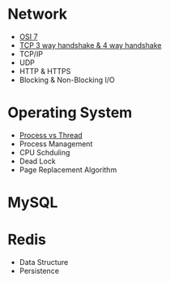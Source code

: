 # Network
- [OSI 7](Network/OSI%207.md)
- [TCP 3 way handshake & 4 way handshake](Network/shake.md)
- TCP/IP
- UDP
- HTTP & HTTPS
- Blocking & Non-Blocking I/O

# Operating System
- [Process vs Thread](OperatingSystem/process-vs-thread.md)
- Process Management
- CPU Schduling
- Dead Lock
- Page Replacement Algorithm

# MySQL

# Redis
- Data Structure
- Persistence
